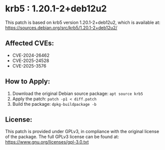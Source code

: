 # krb5 : 1.20.1-2+deb12u2

This patch is based on krb5 version 1.20.1-2+deb12u2, which is available at:
https://sources.debian.org/src/krb5/1.20.1-2+deb12u2/

## Affected CVEs:
- CVE-2024-26462
- CVE-2025-24528
- CVE-2025-3576

## How to Apply:
1. Download the original Debian source package: `apt source krb5`
2. Apply the patch: `patch -p1 < diff.patch`
3. Build the package: `dpkg-buildpackage -b`

## License:
This patch is provided under GPLv3, in compliance with the original license of the package.
The full GPLv3 license can be found at: https://www.gnu.org/licenses/gpl-3.0.txt
